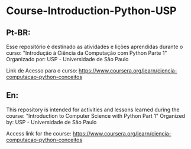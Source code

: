 # Course-Introduction-Python-USP
## Pt-BR: 
Esse repositório é destinado as atividades e lições aprendidas durante o curso: "Introdução à Ciência da Computação com Python Parte 1" Organizado por: USP - Universidade de São Paulo <br />

Link de Acesso para o curso: https://www.coursera.org/learn/ciencia-computacao-python-conceitos

## En:
This repository is intended for activities and lessons learned during the course: "Introduction to Computer Science with Python Part 1" Organized by: USP - Universidade de São Paulo <br />

Access link for the course: https://www.coursera.org/learn/ciencia-computacao-python-conceitos
